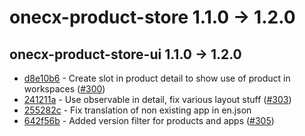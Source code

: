 
# onecx-product-store 1.1.0 -> 1.2.0

## onecx-product-store-ui 1.1.0 -> 1.2.0
* [d8e10b6](https://github.com/onecx/onecx-product-store-ui/commit/d8e10b689046b06011a36b4d638047257a34bcdb) - Create slot in product detail to show use of product in workspaces ([#300](https://github.com/onecx/onecx-product-store-ui/pull/300))
* [241211a](https://github.com/onecx/onecx-product-store-ui/commit/241211a1624d2d8503c3a0837f83d96111ec899f) - Use observable in detail, fix various layout stuff ([#303](https://github.com/onecx/onecx-product-store-ui/pull/303))
* [255282c](https://github.com/onecx/onecx-product-store-ui/commit/255282ce9cb1501c5bc0299187bad9038a4daf47) - Fix translation of non existing app in en.json
* [642f56b](https://github.com/onecx/onecx-product-store-ui/commit/642f56bf195741557e57b10ff0839db75f5a70b5) - Added version filter for products and apps ([#305](https://github.com/onecx/onecx-product-store-ui/pull/305))